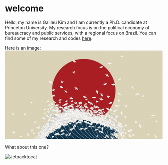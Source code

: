 # welcome

Hello, my name is Galileu Kim and I am currently a Ph.D. candidate at Princeton University. My research focus is on the political economy of bureaucracy and public services, with a regional focus on Brazil. You can find some of my research and codes [here](https://github.com/galileukim).

Here is an image:
![](images/minimalism_origami.jpg)

What about this one?

![Jetpacktocat](https://octodex.github.com/images/jetpacktocat.png)